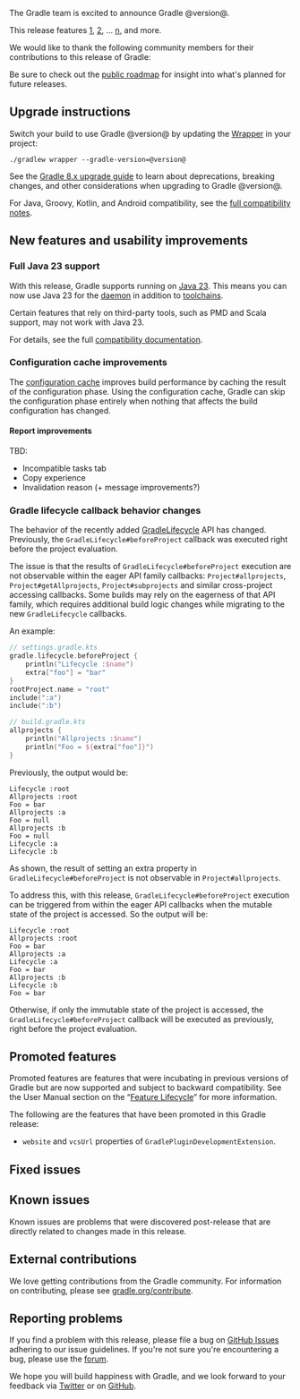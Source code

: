 The Gradle team is excited to announce Gradle @version@.

This release features [1](), [2](), ... [n](), and more.

<!-- 
Include only their name, impactful features should be called out separately below.
 [Some person](https://github.com/some-person)

 THIS LIST SHOULD BE ALPHABETIZED BY [PERSON NAME] - the docs:updateContributorsInReleaseNotes task will enforce this ordering, which is case-insensitive.
-->
We would like to thank the following community members for their contributions to this release of Gradle:

Be sure to check out the [public roadmap](https://blog.gradle.org/roadmap-announcement) for insight into what's planned for future releases.

## Upgrade instructions

Switch your build to use Gradle @version@ by updating the [Wrapper](userguide/gradle_wrapper.html) in your project:

`./gradlew wrapper --gradle-version=@version@`

See the [Gradle 8.x upgrade guide](userguide/upgrading_version_8.html#changes_@baseVersion@) to learn about deprecations, breaking changes, and other considerations when upgrading to Gradle @version@.

For Java, Groovy, Kotlin, and Android compatibility, see the [full compatibility notes](userguide/compatibility.html).

## New features and usability improvements

<!-- Do not add breaking changes or deprecations here! Add them to the upgrade guide instead. -->

<!--

================== TEMPLATE ==============================

<a name="FILL-IN-KEY-AREA"></a>
### FILL-IN-KEY-AREA improvements

<<<FILL IN CONTEXT FOR KEY AREA>>>
Example:
> The [configuration cache](userguide/configuration_cache.html) improves build performance by caching the result of
> the configuration phase. Using the configuration cache, Gradle can skip the configuration phase entirely when
> nothing that affects the build configuration has changed.

#### FILL-IN-FEATURE
> HIGHLIGHT the use case or existing problem the feature solves
> EXPLAIN how the new release addresses that problem or use case
> PROVIDE a screenshot or snippet illustrating the new feature, if applicable
> LINK to the full documentation for more details

================== END TEMPLATE ==========================


==========================================================
ADD RELEASE FEATURES BELOW
vvvvvvvvvvvvvvvvvvvvvvvvvvvvvvvvvvvvvvvvvvvvvvvvvvvvvvvvvv -->

<a name="java-23"></a>

### Full Java 23 support

With this release, Gradle supports running on [Java 23](https://jdk.java.net/23/).
This means you can now use Java 23 for the [daemon](userguide/gradle_daemon.html) in addition to [toolchains](userguide/toolchains.html).

Certain features that rely on third-party tools, such as PMD and Scala support, may not work with Java 23.

For details, see the full [compatibility documentation](userguide/compatibility.html#java).

<a name="config-cache"></a>

### Configuration cache improvements

The [configuration cache](userguide/configuration_cache.html) improves build performance by caching the result of
the configuration phase. Using the configuration cache, Gradle can skip the configuration phase entirely when
nothing that affects the build configuration has changed.

#### Report improvements

TBD:

- Incompatible tasks tab
- Copy experience
- Invalidation reason (+ message improvements?)

### Gradle lifecycle callback behavior changes

The behavior of the recently added [GradleLifecycle](https://docs.gradle.org/8.9/javadoc/org/gradle/api/invocation/GradleLifecycle.html) API has changed.
Previously, the `GradleLifecycle#beforeProject` callback was executed right before the project evaluation.

The issue is that the results of `GradleLifecycle#beforeProject` execution are not observable within the eager API family
callbacks: `Project#allprojects`, `Project#getAllprojects`, `Project#subprojects` and similar cross-project accessing callbacks.
Some builds may rely on the eagerness of that API family, which requires additional build logic changes while migrating to the new `GradleLifecycle` callbacks.

An example:

```kotlin
// settings.gradle.kts
gradle.lifecycle.beforeProject {
    println("Lifecycle :$name")
    extra["foo"] = "bar"
}
rootProject.name = "root"
include(":a")
include(":b")

// build.gradle.kts
allprojects {
    println("Allprojects :$name")
    println("Foo = ${extra["foo"]}")
}
```

Previously, the output would be:

```
Lifecycle :root
Allprojects :root
Foo = bar
Allprojects :a
Foo = null
Allprojects :b
Foo = null
Lifecycle :a
Lifecycle :b
```

As shown, the result of setting an extra property in `GradleLifecycle#beforeProject` is not observable in `Project#allprojects`.

To address this, with this release, `GradleLifecycle#beforeProject` execution can be triggered from within the eager API callbacks when the mutable state of the project is accessed.
So the output will be:

```
Lifecycle :root
Allprojects :root
Foo = bar
Allprojects :a
Lifecycle :a
Foo = bar
Allprojects :b
Lifecycle :b
Foo = bar
```

Otherwise, if only the immutable state of the project is accessed, the `GradleLifecycle#beforeProject` callback will be executed as previously, right before the project evaluation.

<!-- ^^^^^^^^^^^^^^^^^^^^^^^^^^^^^^^^^^^^^^^^^^^^^^^^^^^^^
ADD RELEASE FEATURES ABOVE
==========================================================

-->

## Promoted features

Promoted features are features that were incubating in previous versions of Gradle but are now supported and subject to backward compatibility.
See the User Manual section on the “[Feature Lifecycle](userguide/feature_lifecycle.html)” for more information.

The following are the features that have been promoted in this Gradle release:

* `website` and `vcsUrl` properties of `GradlePluginDevelopmentExtension`.

## Fixed issues

<!--
This section will be populated automatically
-->

## Known issues

Known issues are problems that were discovered post-release that are directly related to changes made in this release.

<!--
This section will be populated automatically
-->

## External contributions

We love getting contributions from the Gradle community. For information on contributing, please see [gradle.org/contribute](https://gradle.org/contribute).

## Reporting problems

If you find a problem with this release, please file a bug on [GitHub Issues](https://github.com/gradle/gradle/issues) adhering to our issue guidelines.
If you're not sure you're encountering a bug, please use the [forum](https://discuss.gradle.org/c/help-discuss).

We hope you will build happiness with Gradle, and we look forward to your feedback via [Twitter](https://twitter.com/gradle) or on [GitHub](https://github.com/gradle).
